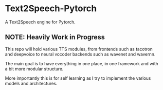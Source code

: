 # Text2Speech-Pytorch
A Text2Speech engine for Pytorch.

## NOTE: Heavily Work in Progress

This repo will hold various TTS modules, from frontends such as tacotron and deepvoice to neural vocoder backends such as wavenet and wavernn.

The main goal is to have everything in one place, in one framework and with a bit more modular structure.

More importantly this is for self learning as I try to implement the various models and architectures.
